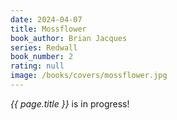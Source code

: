 ```yaml
---
date: 2024-04-07
title: Mossflower
book_author: Brian Jacques
series: Redwall
book_number: 2
rating: null
image: /books/covers/mossflower.jpg
---
```


<cite class="book-title">{{ page.title }}</cite> is in progress!
